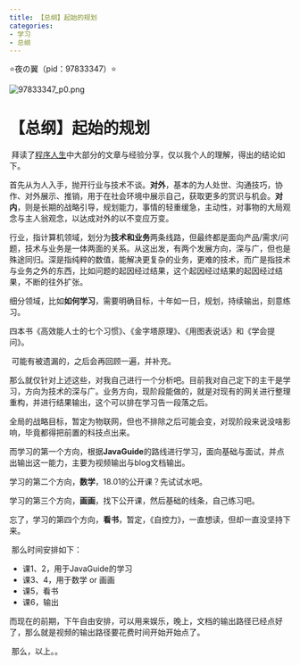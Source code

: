 ```yaml
---
title: 【总纲】起始的规划
categories:
- 学习
- 总纲
---
```


⭐夜の翼（pid：97833347）⭐

![97833347_p0.png](https://byyw-oss1.oss-cn-hangzhou.aliyuncs.com/img/2024/08/13-682b1c0d3849926bf1836cdd85e14ee3-97833347_p0.png.webp)

# 【总纲】起始的规划

​	拜读了[程序人生](https://javaguide.cn/high-quality-technical-articles/)中大部分的文章与经验分享，仅以我个人的理解，得出的结论如下。

​	首先从为人入手，抛开行业与技术不谈。**对外**，基本的为人处世、沟通技巧，协作、对外展示、推销，用于在社会环境中展示自己，获取更多的赏识与机会。**对内**，则是长期的战略引导，规划能力，事情的轻重缓急，主动性，对事物的大局观念与主人翁观念，以达成对外的以不变应万变。

​	行业，指计算机领域，划分为**技术和业务**两条线路，但最终都是面向产品/需求/问题，技术与业务是一体两面的关系。从这出发，有两个发展方向，深与广，但也是殊途同归。深是指纯粹的数值，能解决更复杂的业务，更难的技术，而广是指技术与业务之外的东西，比如问题的起因经过结果，这个起因经过结果的起因经过结果，不断的往外扩张。

​	细分领域，比如**如何学习**，需要明确目标，十年如一日，规划，持续输出，刻意练习。

​	四本书《高效能人士的七个习惯》、《金字塔原理》、《用图表说话》和《学会提问》。

​	可能有被遗漏的，之后会再回顾一遍，并补充。

​	那么就仅针对上述这些，对我自己进行一个分析吧。目前我对自己定下的主干是学习，方向为技术的深与广。业务方向，现阶段能做的，就是对现有的网关进行整理重构，并进行结果输出，这个可以排在学习告一段落之后。

​	全局的战略目标，暂定为物联网，但也不排除之后可能会变，对现阶段来说没啥影响，毕竟都得把前置的科技点出来。

​	而学习的第一个方向，根据**JavaGuide**的路线进行学习，面向基础与面试，并点出输出这一能力，主要为视频输出与blog文档输出。

​	学习的第二个方向，**数学**，18.01的公开课？先试试水吧。

​	学习的第三个方向，**画画**，找下公开课，然后基础的线条，自己练习吧。

​	忘了，学习的第四个方向，**看书**，暂定，《自控力》，一直想读，但却一直没坚持下来。

​	那么时间安排如下：

- 课1、2，用于JavaGuide的学习
- 课3、4，用于数学 or 画画
- 课5，看书
- 课6，输出

​	而现在的前期，下午自由安排，可以用来娱乐，晚上，文档的输出路径已经点好了，那么就是视频的输出路径要花费时间开始开始点了。

​	那么，以上。。


